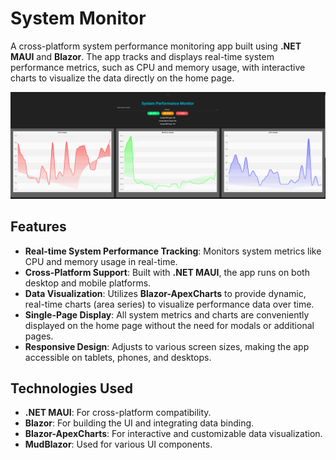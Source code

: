 # System Monitor

A cross-platform system performance monitoring app built using **.NET MAUI** and **Blazor**. The app tracks and displays real-time system performance metrics, such as CPU and memory usage, with interactive charts to visualize the data directly on the home page.

![alt text](/images//home.png)

## Features

- **Real-time System Performance Tracking**: Monitors system metrics like CPU and memory usage in real-time.
- **Cross-Platform Support**: Built with **.NET MAUI**, the app runs on both desktop and mobile platforms.
- **Data Visualization**: Utilizes **Blazor-ApexCharts** to provide dynamic, real-time charts (area series) to visualize performance data over time.
- **Single-Page Display**: All system metrics and charts are conveniently displayed on the home page without the need for modals or additional pages.
- **Responsive Design**: Adjusts to various screen sizes, making the app accessible on tablets, phones, and desktops.

## Technologies Used

- **.NET MAUI**: For cross-platform compatibility.
- **Blazor**: For building the UI and integrating data binding.
- **Blazor-ApexCharts**: For interactive and customizable data visualization.
- **MudBlazor**: Used for various UI components.

